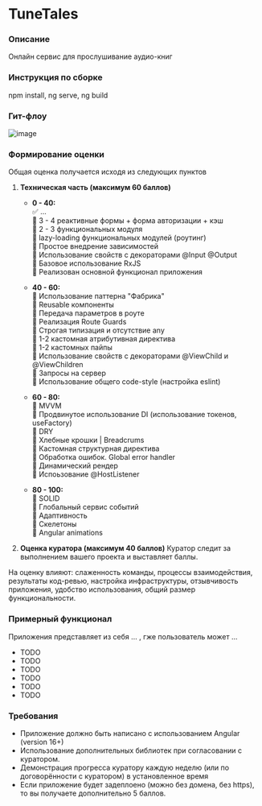# TuneTales

### Описание
Онлайн сервис для прослушивание аудио-книг

### Инструкция по сборке
npm install,
ng serve, 
ng build


### Гит-флоу
![image](https://github.com/CatDevelop/TuneTales/assets/95305283/9265f23d-e60c-4205-8efc-3f62705df4fd)

### Формирование оценки

Общая оценка получается исходя из следующих пунктов

1. **Техническая часть (максимум 60 баллов)**

    * **0 - 40:**  
        :white_check_mark: ...  
        :black_square_button: 3 - 4 реактивные формы + форма авторизации + кэш  
        :black_square_button: 2 - 3 функциональных модуля  
        :black_square_button: lazy-loading функциональных модулей (роутинг)  
        :black_square_button: Простое внедрение зависимостей  
        :black_square_button: Использование свойств с декораторами @Input @Output  
        :black_square_button: Базовое использование RxJS  
        :black_square_button: Реализован основной функционал приложения  

    * **40 - 60:**  
        :black_square_button: Использование паттерна "Фабрика"  
        :black_square_button: Reusable компоненты  
        :black_square_button: Передача параметров в роуте  
        :black_square_button: Реализация Route Guards  
        :black_square_button: Строгая типизация и отсутствие any  
        :black_square_button: 1-2 кастомная атрибутивная директива  
        :black_square_button: 1-2 кастомных пайпы  
        :black_square_button: Использование свойств с декораторами @ViewChild и @ViewChildren  
        :black_square_button: Запросы на сервер  
        :black_square_button: Использование общего code-style (настройка eslint)  

    * **60 - 80:**  
        :black_square_button: MVVM  
        :black_square_button: Продвинутое использование DI (использование токенов, useFactory)  
        :black_square_button: DRY  
        :black_square_button: Хлебные крошки | Breadcrums  
        :black_square_button: Кастомная структурная директива  
        :black_square_button: Обработка ошибок. Global error handler  
        :black_square_button: Динамический рендер  
        :black_square_button: Испоьзование @HostListener  

    * **80 - 100:**  
        :black_square_button: SOLID  
        :black_square_button: Глобальный сервис событий  
        :black_square_button: Адаптивность  
        :black_square_button: Скелетоны  
        :black_square_button: Angular animations  


2. **Оценка куратора (максимум 40 баллов)**
Куратор следит за выполнением вашего проекта и выставляет баллы. 

На оценку влияют: слаженность команды, процессы взаимодействия, результаты код-ревью, настройка инфраструктуры, отзывчивость приложения, удобство использования, общий размер функциональности.


### Примерный функционал

Приложения представляет из себя ... , гже пользователь может ...

- TODO
- TODO
- TODO
- TODO
- TODO
- TODO


### Требования

- Приложение должно быть написано с использованием Angular (version 16+)
- Использование дополнительных библиотек при согласовании с куратором.
- Демонстрация прогресса куратору каждую неделю (или по договорённости с куратором) в установленное время
- Если приложение будет задеплоено (можно без домена, без https), то вы получаете дополнительно 5 баллов. 
